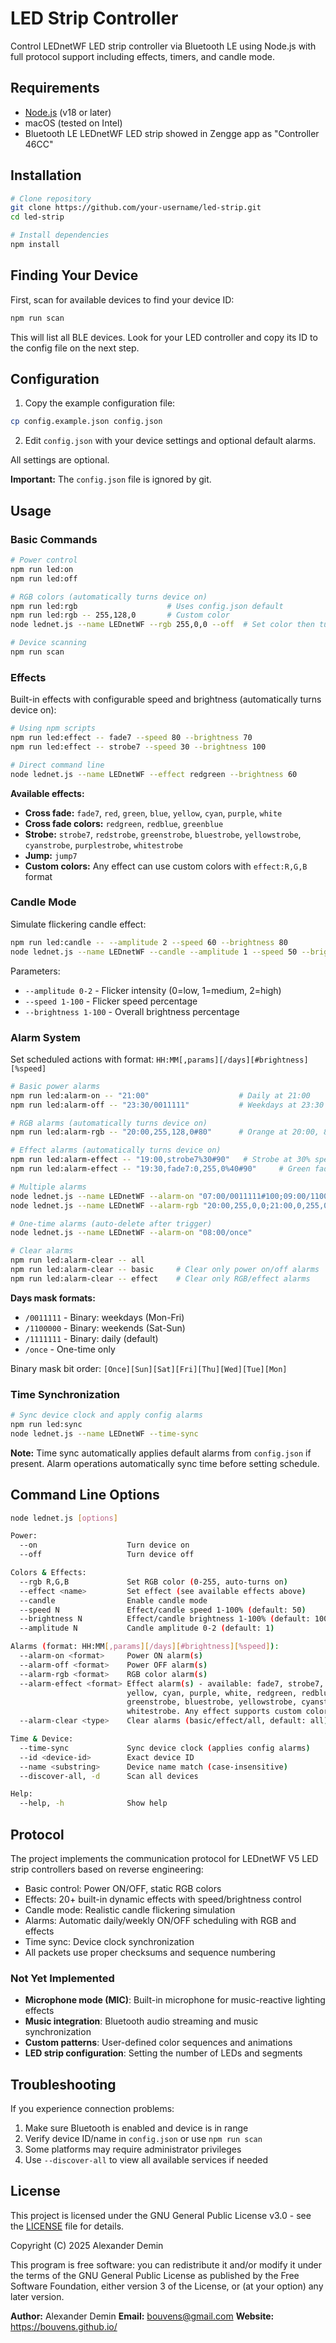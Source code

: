 # LED Strip Controller

Control LEDnetWF LED strip controller via Bluetooth LE using Node.js with full protocol support including effects, timers, and candle mode.

## Requirements

- [Node.js](https://nodejs.org/) (v18 or later)
- macOS (tested on Intel)
- Bluetooth LE LEDnetWF LED strip showed in Zengge app as "Controller 46CC"

## Installation

```bash
# Clone repository
git clone https://github.com/your-username/led-strip.git
cd led-strip

# Install dependencies
npm install
```

## Finding Your Device

First, scan for available devices to find your device ID:

```bash
npm run scan
```

This will list all BLE devices. Look for your LED controller and copy its ID to the config file on the next step.

## Configuration

1. Copy the example configuration file:

```bash
cp config.example.json config.json
```

2. Edit `config.json` with your device settings and optional default alarms.

All settings are optional.

**Important:** The `config.json` file is ignored by git.

## Usage

### Basic Commands

```bash
# Power control
npm run led:on
npm run led:off

# RGB colors (automatically turns device on)
npm run led:rgb                    # Uses config.json default
npm run led:rgb -- 255,128,0       # Custom color
node lednet.js --name LEDnetWF --rgb 255,0,0 --off  # Set color then turn off

# Device scanning
npm run scan
```

### Effects

Built-in effects with configurable speed and brightness (automatically turns device on):

```bash
# Using npm scripts
npm run led:effect -- fade7 --speed 80 --brightness 70
npm run led:effect -- strobe7 --speed 30 --brightness 100

# Direct command line
node lednet.js --name LEDnetWF --effect redgreen --brightness 60
```

**Available effects:**

- **Cross fade:** `fade7`, `red`, `green`, `blue`, `yellow`, `cyan`, `purple`, `white`
- **Cross fade colors:** `redgreen`, `redblue`, `greenblue`
- **Strobe:** `strobe7`, `redstrobe`, `greenstrobe`, `bluestrobe`, `yellowstrobe`, `cyanstrobe`, `purplestrobe`, `whitestrobe`
- **Jump:** `jump7`
- **Custom colors:** Any effect can use custom colors with `effect:R,G,B` format

### Candle Mode

Simulate flickering candle effect:

```bash
npm run led:candle -- --amplitude 2 --speed 60 --brightness 80
node lednet.js --name LEDnetWF --candle --amplitude 1 --speed 50 --brightness 70
```

Parameters:

- `--amplitude 0-2` - Flicker intensity (0=low, 1=medium, 2=high)
- `--speed 1-100` - Flicker speed percentage
- `--brightness 1-100` - Overall brightness percentage

### Alarm System

Set scheduled actions with format: `HH:MM[,params][/days][#brightness][%speed]`

```bash
# Basic power alarms
npm run led:alarm-on -- "21:00"                    # Daily at 21:00
npm run led:alarm-off -- "23:30/0011111"           # Weekdays at 23:30

# RGB alarms (automatically turns device on)
npm run led:alarm-rgb -- "20:00,255,128,0#80"      # Orange at 20:00, 80% brightness

# Effect alarms (automatically turns device on)
npm run led:alarm-effect -- "19:00,strobe7%30#90"   # Strobe at 30% speed, 90% brightness
npm run led:alarm-effect -- "19:30,fade7:0,255,0%40#90"     # Green fade effect, 40% speed, 90% brightness

# Multiple alarms
node lednet.js --name LEDnetWF --alarm-on "07:00/0011111#100;09:00/1100000#60"
node lednet.js --name LEDnetWF --alarm-rgb "20:00,255,0,0;21:00,0,255,0;22:00,0,0,255"

# One-time alarms (auto-delete after trigger)
node lednet.js --name LEDnetWF --alarm-on "08:00/once"

# Clear alarms
npm run led:alarm-clear -- all
npm run led:alarm-clear -- basic     # Clear only power on/off alarms
npm run led:alarm-clear -- effect    # Clear only RGB/effect alarms
```

**Days mask formats:**

- `/0011111` - Binary: weekdays (Mon-Fri)
- `/1100000` - Binary: weekends (Sat-Sun)
- `/1111111` - Binary: daily (default)
- `/once` - One-time only

Binary mask bit order: `[Once][Sun][Sat][Fri][Thu][Wed][Tue][Mon]`

### Time Synchronization

```bash
# Sync device clock and apply config alarms
npm run led:sync
node lednet.js --name LEDnetWF --time-sync
```

**Note:** Time sync automatically applies default alarms from `config.json` if present. Alarm operations automatically sync time before setting schedule.

## Command Line Options

```bash
node lednet.js [options]

Power:
  --on                    Turn device on
  --off                   Turn device off

Colors & Effects:
  --rgb R,G,B             Set RGB color (0-255, auto-turns on)
  --effect <name>         Set effect (see available effects above)
  --candle                Enable candle mode
  --speed N               Effect/candle speed 1-100% (default: 50)
  --brightness N          Effect/candle brightness 1-100% (default: 100)
  --amplitude N           Candle amplitude 0-2 (default: 1)

Alarms (format: HH:MM[,params][/days][#brightness][%speed]):
  --alarm-on <format>     Power ON alarm(s)
  --alarm-off <format>    Power OFF alarm(s)
  --alarm-rgb <format>    RGB color alarm(s)
  --alarm-effect <format> Effect alarm(s) - available: fade7, strobe7, jump7, red, green, blue, 
                          yellow, cyan, purple, white, redgreen, redblue, greenblue, redstrobe, 
                          greenstrobe, bluestrobe, yellowstrobe, cyanstrobe, purplestrobe, 
                          whitestrobe. Any effect supports custom colors with effect:R,G,B format
  --alarm-clear <type>    Clear alarms (basic/effect/all, default: all)

Time & Device:
  --time-sync             Sync device clock (applies config alarms)
  --id <device-id>        Exact device ID
  --name <substring>      Device name match (case-insensitive)
  --discover-all, -d      Scan all devices

Help:
  --help, -h              Show help
```

## Protocol

The project implements the communication protocol for LEDnetWF V5 LED strip controllers based on reverse engineering:

- Basic control: Power ON/OFF, static RGB colors
- Effects: 20+ built-in dynamic effects with speed/brightness control
- Candle mode: Realistic candle flickering simulation
- Alarms: Automatic daily/weekly ON/OFF scheduling with RGB and effects
- Time sync: Device clock synchronization
- All packets use proper checksums and sequence numbering

### Not Yet Implemented

- **Microphone mode (MIC)**: Built-in microphone for music-reactive lighting effects
- **Music integration**: Bluetooth audio streaming and music synchronization
- **Custom patterns**: User-defined color sequences and animations
- **LED strip configuration**: Setting the number of LEDs and segments

## Troubleshooting

If you experience connection problems:

1. Make sure Bluetooth is enabled and device is in range
2. Verify device ID/name in `config.json` or use `npm run scan`
3. Some platforms may require administrator privileges
4. Use `--discover-all` to view all available services if needed

## License

This project is licensed under the GNU General Public License v3.0 - see the [LICENSE](LICENSE) file for details.

Copyright (C) 2025 Alexander Demin

This program is free software: you can redistribute it and/or modify it under the terms of the GNU General Public License as published by the Free Software Foundation, either version 3 of the License, or (at your option) any later version.

**Author:** Alexander Demin
**Email:** bouvens@gmail.com
**Website:** https://bouvens.github.io/
